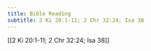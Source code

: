 ```yaml
---
title: Bible Reading
subtitle: 2 Ki 20:1-11; 2 Chr 32:24; Isa 38
---
```


[[2 Ki 20:1-11; 2 Chr 32:24; Isa 38]]